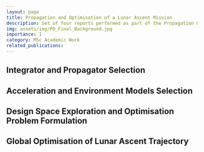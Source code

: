 ```yaml
---
layout: page
title: Propagation and Optimisation of a Lunar Ascent Mission
description: Set of four reports performed as part of the Propagation & Optimisation course of the TU Delft.
img: assets/img/PO_Final_Background.jpg
importance: 1
category: MSc Academic Work
related_publications:
---
```


<h2>Integrator and Propagator Selection</h2>

<object data="{{ site.url }}{{ site.baseurl }}/assets/pdf/PO_A1.pdf" width="353" height="500" type="application/pdf"></object>

<h2>Acceleration and Environment Models Selection</h2>

<object data="{{ site.url }}{{ site.baseurl }}/assets/pdf/PO_A2.pdf" width="353" height="500" type="application/pdf"></object>

<h2>Design Space Exploration and Optimisation Problem Formulation</h2>

<object data="{{ site.url }}{{ site.baseurl }}/assets/pdf/PO_A3.pdf" width="353" height="500" type="application/pdf"></object>

<h2>Global Optimisation of Lunar Ascent Trajectory</h2>

<object data="{{ site.url }}{{ site.baseurl }}/assets/pdf/PO_A4.pdf" width="353" height="500" type="application/pdf"></object>
